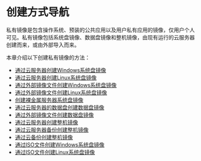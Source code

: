 # 创建方式导航<a name="zh-cn_topic_0013901628"></a>

私有镜像是包含操作系统、预装的公共应用以及用户私有应用的镜像，仅用户个人可见。私有镜像包括系统盘镜像、数据盘镜像和整机镜像，由现有运行的云服务器创建而来，或由外部导入而来。

本章介绍以下创建私有镜像的方法：

-   [通过云服务器创建Windows系统盘镜像](通过云服务器创建Windows系统盘镜像.md)
-   [通过云服务器创建Linux系统盘镜像](通过云服务器创建Linux系统盘镜像.md)
-   [通过外部镜像文件创建Windows系统盘镜像](通过外部镜像文件创建Windows系统盘镜像.md)
-   [通过外部镜像文件创建Linux系统盘镜像](通过外部镜像文件创建Linux系统盘镜像.md)
-   [创建裸金属服务器系统盘镜像](创建裸金属服务器系统盘镜像.md)
-   [通过云服务器的数据盘创建数据盘镜像](通过云服务器的数据盘创建数据盘镜像.md)
-   [通过外部镜像文件创建数据盘镜像](通过外部镜像文件创建数据盘镜像.md)
-   [通过云服务器创建整机镜像](通过云服务器创建整机镜像.md)
-   [通过云服务器备份创建整机镜像](通过云服务器备份创建整机镜像.md)
-   [通过云备份创建整机镜像](通过云备份创建整机镜像.md)
-   [通过ISO文件创建Windows系统盘镜像](通过ISO文件创建Windows系统盘镜像.md)
-   [通过ISO文件创建Linux系统盘镜像](通过ISO文件创建Linux系统盘镜像.md)

